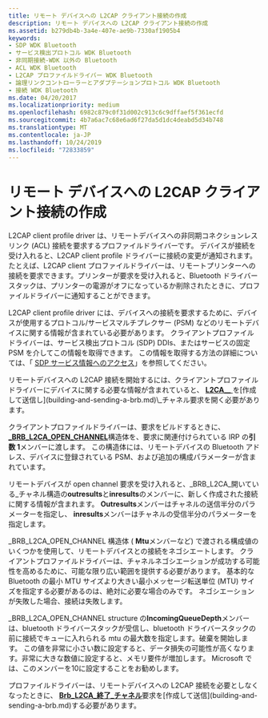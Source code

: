 ```yaml
---
title: リモート デバイスへの L2CAP クライアント接続の作成
description: リモート デバイスへの L2CAP クライアント接続の作成
ms.assetid: b279db4b-3a4e-407e-ae9b-7330af1905b4
keywords:
- SDP WDK Bluetooth
- サービス検出プロトコル WDK Bluetooth
- 非同期接続-WDK 以外の Bluetooth
- ACL WDK Bluetooth
- L2CAP プロファイルドライバー WDK Bluetooth
- 論理リンクコントローラーとアダプテーションプロトコル WDK Bluetooth
- 接続 WDK Bluetooth
ms.date: 04/20/2017
ms.localizationpriority: medium
ms.openlocfilehash: 6982c879c0f31d002c913c6c9dffaef5f361ecfd
ms.sourcegitcommit: 4b7a6ac7c68e6ad6f27da5d1dc4deabd5d34b748
ms.translationtype: MT
ms.contentlocale: ja-JP
ms.lasthandoff: 10/24/2019
ms.locfileid: "72833859"
---
```

# <a name="creating-a-l2cap-client-connection-to-a-remote-device"></a>リモート デバイスへの L2CAP クライアント接続の作成


L2CAP client profile driver は、リモートデバイスへの非同期コネクションレスリンク (ACL) 接続を要求するプロファイルドライバーです。 デバイスが接続を受け入れると、L2CAP client profile ドライバーに接続の変更が通知されます。 たとえば、L2CAP client プロファイルドライバーは、リモートプリンターへの接続を要求できます。プリンターが要求を受け入れると、Bluetooth ドライバースタックは、プリンターの電源がオフになっているか削除されたときに、プロファイルドライバーに通知することができます。

L2CAP client profile driver には、デバイスへの接続を要求するために、デバイスが使用するプロトコル/サービスマルチプレクサー (PSM) などのリモートデバイスに関する情報が含まれている必要があります。 クライアントプロファイルドライバーは、サービス検出プロトコル (SDP) DDIs、またはサービスの固定 PSM を介してこの情報を取得できます。 この情報を取得する方法の詳細については、「 [SDP サービス情報へのアクセス](accessing-sdp-service-information.md)」を参照してください。

リモートデバイスへの L2CAP 接続を開始するには、クライアントプロファイルドライバーにデバイスに関する必要な情報が含まれていると、 [**L2CA\_\_** ](https://docs.microsoft.com/previous-versions/ff536615(v=vs.85))を[作成して送信し](building-and-sending-a-brb.md)\_チャネル要求を開く必要があります。

クライアントプロファイルドライバーは、要求をビルドするときに、 [ **\_BRB\_L2CA\_OPEN\_CHANNEL**](https://docs.microsoft.com/windows-hardware/drivers/ddi/bthddi/ns-bthddi-_brb_l2ca_open_channel)構造体を、要求に関連付けられている IRP の**引数 1**メンバーに渡します。 この構造体には、リモートデバイスの Bluetooth アドレス、デバイスに登録されている PSM、および追加の構成パラメーターが含まれています。

リモートデバイスが open channel 要求を受け入れると、\_BRB\_L2CA\_開いている\_チャネル構造の**outresults**と**inresults**のメンバーに、新しく作成された接続に関する情報が含まれます。 **Outresults**メンバーはチャネルの送信半分のパラメーターを指定し、 **inresults**メンバーはチャネルの受信半分のパラメーターを指定します。

\_BRB\_L2CA\_OPEN\_CHANNEL 構造体 ( **Mtu**メンバーなど) で渡される構成値のいくつかを使用して、リモートデバイスとの接続をネゴシエートします。 クライアントプロファイルドライバーは、チャネルネゴシエーションが成功する可能性を高めるために、可能な限り広い範囲を提供する必要があります。 基本的な Bluetooth の最小 MTU サイズより大きい最小メッセージ転送単位 (MTU) サイズを指定する必要があるのは、絶対に必要な場合のみです。 ネゴシエーションが失敗した場合、接続は失敗します。

\_BRB\_L2CA\_OPEN\_CHANNEL structure の**IncomingQueueDepth**メンバーは、bluetooth ドライバースタックが受信し、bluetooth ドライバースタックの前に接続でキューに入れられる mtu の最大数を指定します。破棄を開始します。 この値を非常に小さい数に設定すると、データ損失の可能性が高くなります。非常に大きな数値に設定すると、メモリ要件が増加します。 Microsoft では、このメンバーを10に設定することをお勧めします。

プロファイルドライバーは、リモートデバイスへの L2CAP 接続を必要としなくなったときに、 [**Brb\_L2CA\_終了\_チャネル**](https://docs.microsoft.com/previous-versions/ff536614(v=vs.85))要求を[作成して送信](building-and-sending-a-brb.md)する必要があります。

 

 





